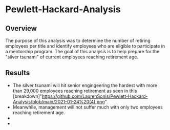 # Pewlett-Hackard-Analysis
## Overview
The purpose of this analysis was to determine the number of retiring employees per title and identify employees who are eligible to participate in a mentorship program. The goal of this analysis is to help prepare for the "silver tsunami" of current employees reaching retirement age.

## Results
* The silver tsunami will hit senior engingeering the hardest with more than 29,000 employees reaching retirement as seen in this [breakdown]"https://github.com/LaurenSonis/Pewlett-Hackard-Analysis/blob/main/2021-01-24%20(4).png".
* Meanwhile, management will not suffer much with only two employees reaching retirement age.
*
*
